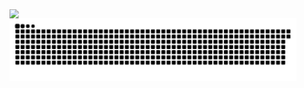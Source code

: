 <img src="https://github-readme-stats-mrdulin.vercel.app/api?username=honinc&show_icons=true&hide_border=true&include_all_commits=true&hide_title=true" align="left">

[![](https://raw.githubusercontent.com/honinc/honinc/output/github-snake.svg)](https://blog.300023.xyz)
